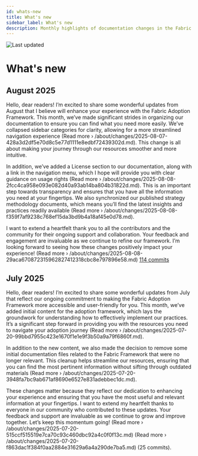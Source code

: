 ```yaml
---
id: whats-new
title: What's new
sidebar_label: What's new
description: Monthly highlights of documentation changes in the Fabric Adoption Framework.
---
```


![Last updated](https://img.shields.io/badge/last%20updated-"2025--08--08-brightgreen)

# What's new

## August 2025

Hello, dear readers! I’m excited to share some wonderful updates from August that I believe will enhance your experience with the Fabric Adoption Framework. This month, we’ve made significant strides in organizing our documentation to ensure you can find what you need more easily. We’ve collapsed sidebar categories for clarity, allowing for a more streamlined navigation experience (Read more › /about/changes/2025-08-07-428a3d2df5e70d8c5e77d1111e8edbf72439302d.md). This change is all about making your journey through our resources smoother and more intuitive.

In addition, we’ve added a License section to our documentation, along with a link in the navigation menu, which I hope will provide you with clear guidance on usage rights (Read more › /about/changes/2025-08-08-2fcc4ca958e093e082d40a93ab14ba804b31822d.md). This is an important step towards transparency and ensures that you have all the information you need at your fingertips. We also synchronized our published strategy methodology documents, which means you’ll find the latest insights and practices readily available (Read more › /about/changes/2025-08-08-f359f7af9238c768ef15da3bd9b4a18af45e0d78.md).

I want to extend a heartfelt thank you to all the contributors and the community for their ongoing support and collaboration. Your feedback and engagement are invaluable as we continue to refine our framework. I’m looking forward to seeing how these changes positively impact your experience! (Read more › /about/changes/2025-08-08-29aca670872315962827412318cbc8e797896e58.md) [114 commits](https://github.com/TheTrustedAdvisor/FabricAdoptionFramework/commits/main?since=2025-08-01&until=2025-08-31)

## July 2025

Hello, dear readers! I’m excited to share some wonderful updates from July that reflect our ongoing commitment to making the Fabric Adoption Framework more accessible and user-friendly for you. This month, we’ve added initial content for the adoption framework, which lays the groundwork for understanding how to effectively implement our practices. It’s a significant step forward in providing you with the resources you need to navigate your adoption journey (Read more › /about/changes/2025-07-20-99bbd7955c423e1670f1e1e9f3b50a9a79f6860f.md).

In addition to the new content, we also made the decision to remove some initial documentation files related to the Fabric Framework that were no longer relevant. This cleanup helps streamline our resources, ensuring that you can find the most pertinent information without sifting through outdated materials (Read more › /about/changes/2025-07-20-3948fa7bc9ab671af8690e6527e831adebbec1dc.md). 

These changes matter because they reflect our dedication to enhancing your experience and ensuring that you have the most useful and relevant information at your fingertips. I want to extend my heartfelt thanks to everyone in our community who contributed to these updates. Your feedback and support are invaluable as we continue to grow and improve together. Let’s keep this momentum going! (Read more › /about/changes/2025-07-20-515ccf515519e7ca70c93c460dbc92a4c0f0f13c.md) (Read more › /about/changes/2025-07-20-f863dac1f384f0aa2884e31629a6a4a290de7ba5.md) (25 commits).

